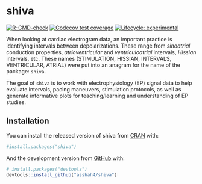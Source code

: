 
<!-- README.md is generated from README.Rmd. Please edit that file -->

# shiva

<!-- badges: start -->

[![R-CMD-check](https://github.com/asshah4/shiva/workflows/R-CMD-check/badge.svg)](https://github.com/asshah4/shiva/actions)
[![Codecov test
coverage](https://codecov.io/gh/asshah4/shiva/branch/main/graph/badge.svg)](https://codecov.io/gh/asshah4/shiva?branch=main)
[![Lifecycle:
experimental](https://img.shields.io/badge/lifecycle-experimental-orange.svg)](https://lifecycle.r-lib.org/articles/stages.html#experimental)
<!-- badges: end -->

When looking at cardiac electrogram data, an important practice is
identifying intervals between depolarizations. These range from
*sinoatrial* conduction properties, *atrioventricular* and
*ventriculoatrial* intervals, *Hissian* intervals, etc. These names
(STIMULATION, HISSIAN, INTERVALS, VENTRICULAR, ATRIAL) were put into an
anagram for the name of the package: `shiva`.

The goal of `shiva` is to work with electrophysiology (EP) signal data
to help evaluate intervals, pacing maneuvers, stimulation protocols, as
well as generate informative plots for teaching/learning and
understanding of EP studies.

## Installation

You can install the released version of shiva from
[CRAN](https://CRAN.R-project.org) with:

``` r
#install.packages("shiva")
```

And the development version from [GitHub](https://github.com/) with:

``` r
# install.packages("devtools")
devtools::install_github("asshah4/shiva")
```
